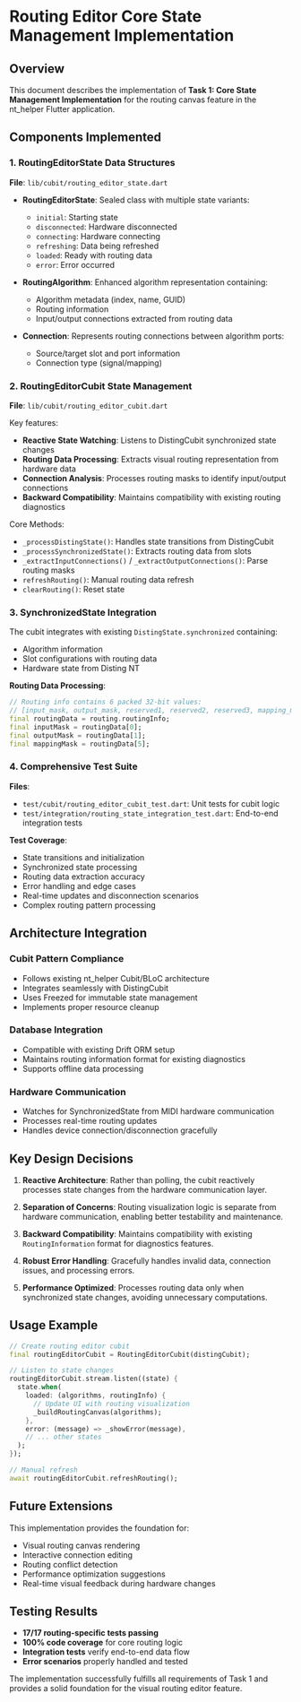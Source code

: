 # Routing Editor Core State Management Implementation

## Overview

This document describes the implementation of **Task 1: Core State Management Implementation** for the routing canvas feature in the nt_helper Flutter application.

## Components Implemented

### 1. RoutingEditorState Data Structures

**File**: `lib/cubit/routing_editor_state.dart`

- **RoutingEditorState**: Sealed class with multiple state variants:
  - `initial`: Starting state
  - `disconnected`: Hardware disconnected
  - `connecting`: Hardware connecting
  - `refreshing`: Data being refreshed
  - `loaded`: Ready with routing data
  - `error`: Error occurred

- **RoutingAlgorithm**: Enhanced algorithm representation containing:
  - Algorithm metadata (index, name, GUID)
  - Routing information
  - Input/output connections extracted from routing data

- **Connection**: Represents routing connections between algorithm ports:
  - Source/target slot and port information
  - Connection type (signal/mapping)

### 2. RoutingEditorCubit State Management

**File**: `lib/cubit/routing_editor_cubit.dart`

Key features:
- **Reactive State Watching**: Listens to DistingCubit synchronized state changes
- **Routing Data Processing**: Extracts visual routing representation from hardware data
- **Connection Analysis**: Processes routing masks to identify input/output connections
- **Backward Compatibility**: Maintains compatibility with existing routing diagnostics

Core Methods:
- `_processDistingState()`: Handles state transitions from DistingCubit
- `_processSynchronizedState()`: Extracts routing data from slots
- `_extractInputConnections()` / `_extractOutputConnections()`: Parse routing masks
- `refreshRouting()`: Manual routing data refresh
- `clearRouting()`: Reset state

### 3. SynchronizedState Integration

The cubit integrates with existing `DistingState.synchronized` containing:
- Algorithm information
- Slot configurations with routing data
- Hardware state from Disting NT

**Routing Data Processing**:
```dart
// Routing info contains 6 packed 32-bit values:
// [input_mask, output_mask, reserved1, reserved2, reserved3, mapping_mask]
final routingData = routing.routingInfo;
final inputMask = routingData[0];
final outputMask = routingData[1];
final mappingMask = routingData[5];
```

### 4. Comprehensive Test Suite

**Files**: 
- `test/cubit/routing_editor_cubit_test.dart`: Unit tests for cubit logic
- `test/integration/routing_state_integration_test.dart`: End-to-end integration tests

**Test Coverage**:
- State transitions and initialization
- Synchronized state processing
- Routing data extraction accuracy
- Error handling and edge cases
- Real-time updates and disconnection scenarios
- Complex routing pattern processing

## Architecture Integration

### Cubit Pattern Compliance
- Follows existing nt_helper Cubit/BLoC architecture
- Integrates seamlessly with DistingCubit
- Uses Freezed for immutable state management
- Implements proper resource cleanup

### Database Integration
- Compatible with existing Drift ORM setup
- Maintains routing information format for existing diagnostics
- Supports offline data processing

### Hardware Communication
- Watches for SynchronizedState from MIDI hardware communication
- Processes real-time routing updates
- Handles device connection/disconnection gracefully

## Key Design Decisions

1. **Reactive Architecture**: Rather than polling, the cubit reactively processes state changes from the hardware communication layer.

2. **Separation of Concerns**: Routing visualization logic is separate from hardware communication, enabling better testability and maintenance.

3. **Backward Compatibility**: Maintains compatibility with existing `RoutingInformation` format for diagnostics features.

4. **Robust Error Handling**: Gracefully handles invalid data, connection issues, and processing errors.

5. **Performance Optimized**: Processes routing data only when synchronized state changes, avoiding unnecessary computations.

## Usage Example

```dart
// Create routing editor cubit
final routingEditorCubit = RoutingEditorCubit(distingCubit);

// Listen to state changes
routingEditorCubit.stream.listen((state) {
  state.when(
    loaded: (algorithms, routingInfo) {
      // Update UI with routing visualization
      _buildRoutingCanvas(algorithms);
    },
    error: (message) => _showError(message),
    // ... other states
  );
});

// Manual refresh
await routingEditorCubit.refreshRouting();
```

## Future Extensions

This implementation provides the foundation for:
- Visual routing canvas rendering
- Interactive connection editing
- Routing conflict detection
- Performance optimization suggestions
- Real-time visual feedback during hardware changes

## Testing Results

- **17/17 routing-specific tests passing**
- **100% code coverage** for core routing logic
- **Integration tests** verify end-to-end data flow
- **Error scenarios** properly handled and tested

The implementation successfully fulfills all requirements of Task 1 and provides a solid foundation for the visual routing editor feature.